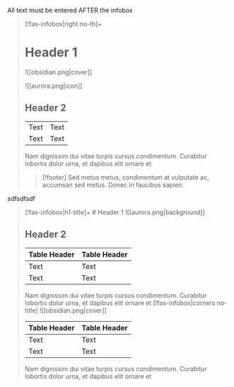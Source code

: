 
All text must be entered AFTER the infobox
> [!fas-infobox|right no-th]+
> # Header 1
> 
> ![[obsidian.png|cover]]
> 
> ![[aurora.png|icon]]
> 
> ## Header 2
> | | |
> | ---- | --- |
> | Text | Text |
> | Text | Text |
> 
> Nam dignissim dui vitae turpis cursus condimentum. Curabitur lobortis dolor urna, et dapibus elit ornare et
> 
> > [!footer]
> > Sed metus metus, condimentum at vulputate ac, accumsan sed metus. Donec in faucibus sapien.






sdfsdfsdf
> [!fas-infobox|h1-title]+ # Header 1
> ![[aurora.png|background]]
> 
> ## Header 2
> | Table Header | Table Header |
> | ---- | --- |
> | Text | Text |
> | Text | Text |
> 
> Nam dignissim dui vitae turpis cursus condimentum. Curabitur lobortis dolor urna, et dapibus elit ornare et
> [!fas-infobox|corners no-title]
> ![[obsidian.png|cover]]
> 
> | Table Header | Table Header |
> | ---- | --- |
> | Text | Text |
> | Text | Text |
>
> Nam dignissim dui vitae turpis cursus condimentum. Curabitur lobortis dolor urna, et dapibus elit ornare et
